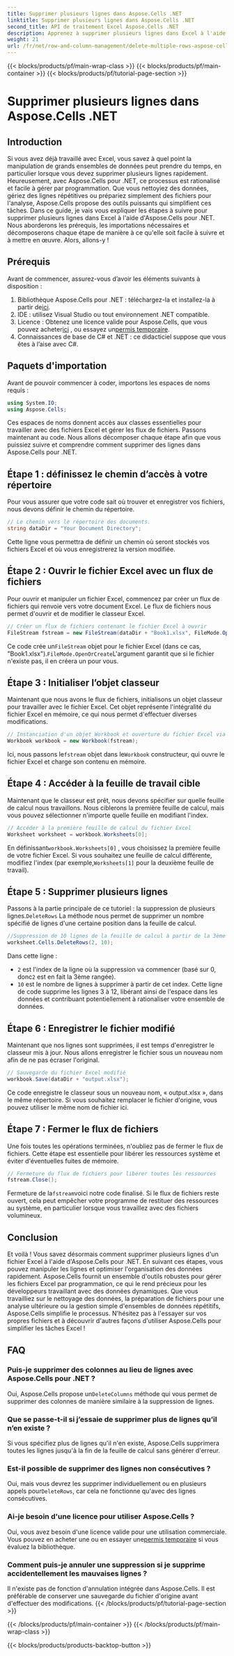 ```yaml
---
title: Supprimer plusieurs lignes dans Aspose.Cells .NET
linktitle: Supprimer plusieurs lignes dans Aspose.Cells .NET
second_title: API de traitement Excel Aspose.Cells .NET
description: Apprenez à supprimer plusieurs lignes dans Excel à l'aide d'Aspose.Cells pour .NET. Ce guide détaillé, étape par étape, couvre les prérequis, les exemples de codage et les FAQ pour les développeurs.
weight: 21
url: /fr/net/row-and-column-management/delete-multiple-rows-aspose-cells/
---
```


{{< blocks/products/pf/main-wrap-class >}}
{{< blocks/products/pf/main-container >}}
{{< blocks/products/pf/tutorial-page-section >}}

# Supprimer plusieurs lignes dans Aspose.Cells .NET

## Introduction
Si vous avez déjà travaillé avec Excel, vous savez à quel point la manipulation de grands ensembles de données peut prendre du temps, en particulier lorsque vous devez supprimer plusieurs lignes rapidement. Heureusement, avec Aspose.Cells pour .NET, ce processus est rationalisé et facile à gérer par programmation. Que vous nettoyiez des données, gériez des lignes répétitives ou prépariez simplement des fichiers pour l'analyse, Aspose.Cells propose des outils puissants qui simplifient ces tâches.
Dans ce guide, je vais vous expliquer les étapes à suivre pour supprimer plusieurs lignes dans Excel à l'aide d'Aspose.Cells pour .NET. Nous aborderons les prérequis, les importations nécessaires et décomposerons chaque étape de manière à ce qu'elle soit facile à suivre et à mettre en œuvre. Alors, allons-y !
## Prérequis
Avant de commencer, assurez-vous d’avoir les éléments suivants à disposition :
1.  Bibliothèque Aspose.Cells pour .NET : téléchargez-la et installez-la à partir de[ici](https://releases.aspose.com/cells/net/).
2. IDE : utilisez Visual Studio ou tout environnement .NET compatible.
3.  Licence : Obtenez une licence valide pour Aspose.Cells, que vous pouvez acheter[ici](https://purchase.aspose.com/buy) , ou essayez un[permis temporaire](https://purchase.aspose.com/temporary-license/).
4. Connaissances de base de C# et .NET : ce didacticiel suppose que vous êtes à l’aise avec C#.
## Paquets d'importation
Avant de pouvoir commencer à coder, importons les espaces de noms requis :
```csharp
using System.IO;
using Aspose.Cells;
```
Ces espaces de noms donnent accès aux classes essentielles pour travailler avec des fichiers Excel et gérer les flux de fichiers.
Passons maintenant au code. Nous allons décomposer chaque étape afin que vous puissiez suivre et comprendre comment supprimer des lignes dans Aspose.Cells pour .NET.
## Étape 1 : définissez le chemin d’accès à votre répertoire
Pour vous assurer que votre code sait où trouver et enregistrer vos fichiers, nous devons définir le chemin du répertoire.
```csharp
// Le chemin vers le répertoire des documents.
string dataDir = "Your Document Directory";
```
Cette ligne vous permettra de définir un chemin où seront stockés vos fichiers Excel et où vous enregistrerez la version modifiée.
## Étape 2 : Ouvrir le fichier Excel avec un flux de fichiers
Pour ouvrir et manipuler un fichier Excel, commencez par créer un flux de fichiers qui renvoie vers votre document Excel. Le flux de fichiers nous permet d'ouvrir et de modifier le classeur Excel.
```csharp
// Créer un flux de fichiers contenant le fichier Excel à ouvrir
FileStream fstream = new FileStream(dataDir + "Book1.xlsx", FileMode.OpenOrCreate);
```
 Ce code crée un`FileStream` objet pour le fichier Excel (dans ce cas, "Book1.xlsx").`FileMode.OpenOrCreate`L'argument garantit que si le fichier n'existe pas, il en créera un pour vous.
## Étape 3 : Initialiser l’objet classeur
Maintenant que nous avons le flux de fichiers, initialisons un objet classeur pour travailler avec le fichier Excel. Cet objet représente l'intégralité du fichier Excel en mémoire, ce qui nous permet d'effectuer diverses modifications.
```csharp
// Instanciation d'un objet Workbook et ouverture du fichier Excel via le flux de fichiers
Workbook workbook = new Workbook(fstream);
```
 Ici, nous passons le`fstream` objet dans le`Workbook` constructeur, qui ouvre le fichier Excel et charge son contenu en mémoire.
## Étape 4 : Accéder à la feuille de travail cible
Maintenant que le classeur est prêt, nous devons spécifier sur quelle feuille de calcul nous travaillons. Nous ciblerons la première feuille de calcul, mais vous pouvez sélectionner n'importe quelle feuille en modifiant l'index.
```csharp
// Accéder à la première feuille de calcul du fichier Excel
Worksheet worksheet = workbook.Worksheets[0];
```
 En définissant`workbook.Worksheets[0]` , vous choisissez la première feuille de votre fichier Excel. Si vous souhaitez une feuille de calcul différente, modifiez l'index (par exemple,`Worksheets[1]` pour la deuxième feuille de travail).
## Étape 5 : Supprimer plusieurs lignes
 Passons à la partie principale de ce tutoriel : la suppression de plusieurs lignes.`DeleteRows` La méthode nous permet de supprimer un nombre spécifié de lignes d'une certaine position dans la feuille de calcul.
```csharp
//Suppression de 10 lignes de la feuille de calcul à partir de la 3ème ligne
worksheet.Cells.DeleteRows(2, 10);
```
Dans cette ligne :
- `2` est l'index de la ligne où la suppression va commencer (basé sur 0, donc`2` est en fait la 3ème rangée).
- `10` est le nombre de lignes à supprimer à partir de cet index.
Cette ligne de code supprime les lignes 3 à 12, libérant ainsi de l'espace dans les données et contribuant potentiellement à rationaliser votre ensemble de données.
## Étape 6 : Enregistrer le fichier modifié
Maintenant que nos lignes sont supprimées, il est temps d'enregistrer le classeur mis à jour. Nous allons enregistrer le fichier sous un nouveau nom afin de ne pas écraser l'original.
```csharp
// Sauvegarde du fichier Excel modifié
workbook.Save(dataDir + "output.xlsx");
```
Ce code enregistre le classeur sous un nouveau nom, « output.xlsx », dans le même répertoire. Si vous souhaitez remplacer le fichier d'origine, vous pouvez utiliser le même nom de fichier ici.
## Étape 7 : Fermer le flux de fichiers
Une fois toutes les opérations terminées, n'oubliez pas de fermer le flux de fichiers. Cette étape est essentielle pour libérer les ressources système et éviter d'éventuelles fuites de mémoire.
```csharp
// Fermeture du flux de fichiers pour libérer toutes les ressources
fstream.Close();
```
 Fermeture de la`fstream`voici notre code finalisé. Si le flux de fichiers reste ouvert, cela peut empêcher votre programme de restituer des ressources au système, en particulier lorsque vous travaillez avec des fichiers volumineux.
## Conclusion
Et voilà ! Vous savez désormais comment supprimer plusieurs lignes d'un fichier Excel à l'aide d'Aspose.Cells pour .NET. En suivant ces étapes, vous pouvez manipuler les lignes et optimiser l'organisation des données rapidement. Aspose.Cells fournit un ensemble d'outils robustes pour gérer les fichiers Excel par programmation, ce qui le rend précieux pour les développeurs travaillant avec des données dynamiques.
Que vous travailliez sur le nettoyage des données, la préparation de fichiers pour une analyse ultérieure ou la gestion simple d'ensembles de données répétitifs, Aspose.Cells simplifie le processus. N'hésitez pas à l'essayer sur vos propres fichiers et à découvrir d'autres façons d'utiliser Aspose.Cells pour simplifier les tâches Excel !
## FAQ
### Puis-je supprimer des colonnes au lieu de lignes avec Aspose.Cells pour .NET ?  
 Oui, Aspose.Cells propose un`DeleteColumns` méthode qui vous permet de supprimer des colonnes de manière similaire à la suppression de lignes.
### Que se passe-t-il si j’essaie de supprimer plus de lignes qu’il n’en existe ?  
Si vous spécifiez plus de lignes qu'il n'en existe, Aspose.Cells supprimera toutes les lignes jusqu'à la fin de la feuille de calcul sans générer d'erreur.
### Est-il possible de supprimer des lignes non consécutives ?  
 Oui, mais vous devrez les supprimer individuellement ou en plusieurs appels pour`DeleteRows`, car cela ne fonctionne qu'avec des lignes consécutives.
### Ai-je besoin d'une licence pour utiliser Aspose.Cells ?  
 Oui, vous avez besoin d'une licence valide pour une utilisation commerciale. Vous pouvez en acheter une ou en essayer une[permis temporaire](https://purchase.aspose.com/temporary-license/) si vous évaluez la bibliothèque.
### Comment puis-je annuler une suppression si je supprime accidentellement les mauvaises lignes ?  
Il n'existe pas de fonction d'annulation intégrée dans Aspose.Cells. Il est préférable de conserver une sauvegarde du fichier d'origine avant d'effectuer des modifications.
{{< /blocks/products/pf/tutorial-page-section >}}

{{< /blocks/products/pf/main-container >}}
{{< /blocks/products/pf/main-wrap-class >}}

{{< blocks/products/products-backtop-button >}}

